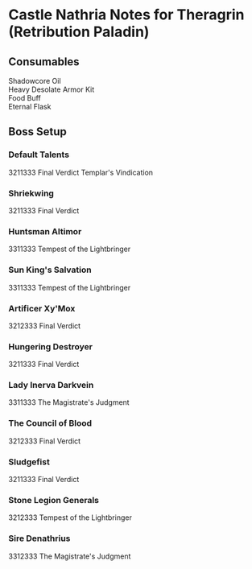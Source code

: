 # Castle Nathria Notes for Theragrin (Retribution Paladin) #

## Consumables ##

Shadowcore Oil  
Heavy Desolate Armor Kit  
Food Buff  
Eternal Flask  

## Boss Setup ##

### Default Talents ###

3211333
Final Verdict
Templar's Vindication

### Shriekwing ###

3211333
Final Verdict

### Huntsman Altimor ###

3311333
Tempest of the Lightbringer

### Sun King's Salvation ###

3311333
Tempest of the Lightbringer

### Artificer Xy'Mox ###

3212333
Final Verdict

### Hungering Destroyer ###

3211333
Final Verdict

### Lady Inerva Darkvein ###

3311333
The Magistrate's Judgment

### The Council of Blood ###

3212333
Final Verdict

### Sludgefist ###

3211333
Final Verdict

### Stone Legion Generals ###

3212333
Tempest of the Lightbringer

### Sire Denathrius ###

3312333
The Magistrate's Judgment